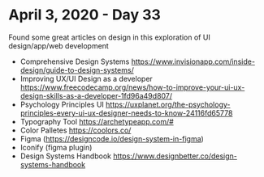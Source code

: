 # April 3, 2020 - Day 33

Found some great articles on design in this exploration of UI design/app/web development

* Comprehensive Design Systems https://www.invisionapp.com/inside-design/guide-to-design-systems/
* Improving UX/UI Design as a developer https://www.freecodecamp.org/news/how-to-improve-your-ui-ux-design-skills-as-a-developer-1fd96a49d807/
* Psychology Principles UI https://uxplanet.org/the-psychology-principles-every-ui-ux-designer-needs-to-know-24116fd65778
* Typography Tool https://archetypeapp.com/#
* Color Palletes https://coolors.co/
* Figma (https://designcode.io/design-system-in-figma)
* Iconify (figma plugin)
* Design Systems Handbook https://www.designbetter.co/design-systems-handbook
